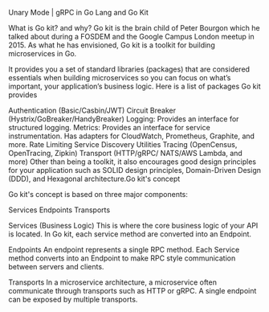 Unary Mode | gRPC in Go Lang and Go Kit

What is Go kit? and why?
Go kit is the brain child of Peter Bourgon which he talked about during a FOSDEM and the Google Campus London meetup in 2015. As what he has envisioned, Go kit is a toolkit for building microservices in Go.

It provides you a set of standard libraries (packages) that are considered essentials when building microservices so you can focus on what’s important, your application’s business logic. Here is a list of packages Go kit provides

Authentication (Basic/Casbin/JWT)
Circuit Breaker (Hystrix/GoBreaker/HandyBreaker)
Logging: Provides an interface for structured logging.
Metrics: Provides an interface for service instrumentation. Has adapters for CloudWatch, Prometheus, Graphite, and more.
Rate Limiting
Service Discovery Utilities
Tracing (OpenCensus, OpenTracing, Zipkin)
Transport (HTTP/gRPC/ NATS/AWS Lambda, and more)
Other than being a toolkit, it also encourages good design principles for your application such as SOLID design principles, Domain-Driven Design (DDD), and Hexagonal architecture.Go kit's concept

Go kit's concept is based on three major components:

Services
Endpoints
Transports

Services (Business Logic)
This is where the core business logic of your API is located. In Go kit, each service method are converted into an Endpoint.

Endpoints
An endpoint represents a single RPC method. Each Service method converts into an Endpoint to make RPC style communication between servers and clients.

Transports
In a microservice architecture, a microservice often communicate through transports such as HTTP or gRPC. A single endpoint can be exposed by multiple transports.
